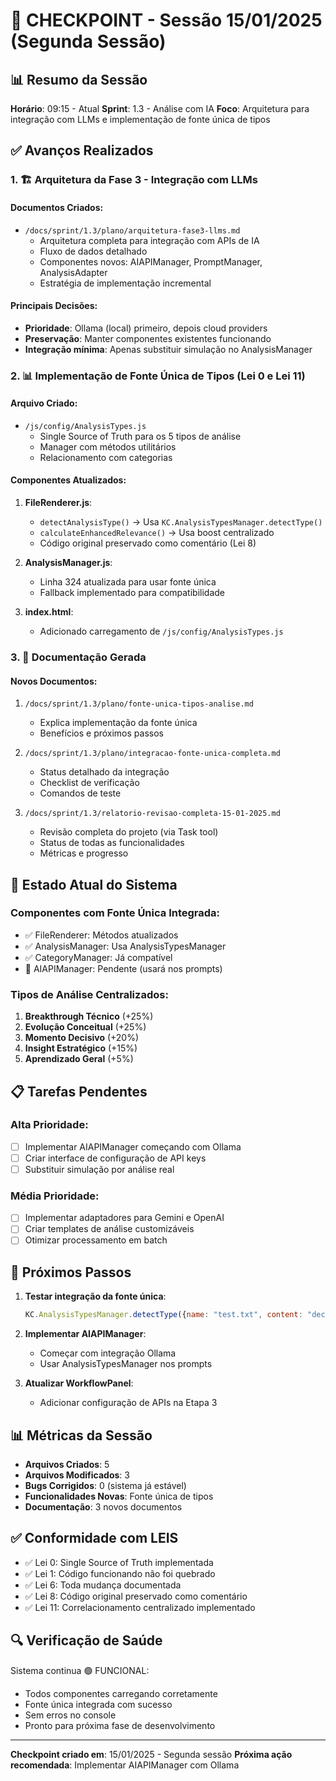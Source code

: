 # 📌 CHECKPOINT - Sessão 15/01/2025 (Segunda Sessão)

## 📊 Resumo da Sessão

**Horário**: 09:15 - Atual
**Sprint**: 1.3 - Análise com IA
**Foco**: Arquitetura para integração com LLMs e implementação de fonte única de tipos

## ✅ Avanços Realizados

### 1. 🏗️ Arquitetura da Fase 3 - Integração com LLMs

#### Documentos Criados:
- `/docs/sprint/1.3/plano/arquitetura-fase3-llms.md`
  - Arquitetura completa para integração com APIs de IA
  - Fluxo de dados detalhado
  - Componentes novos: AIAPIManager, PromptManager, AnalysisAdapter
  - Estratégia de implementação incremental

#### Principais Decisões:
- **Prioridade**: Ollama (local) primeiro, depois cloud providers
- **Preservação**: Manter componentes existentes funcionando
- **Integração mínima**: Apenas substituir simulação no AnalysisManager

### 2. 📊 Implementação de Fonte Única de Tipos (Lei 0 e Lei 11)

#### Arquivo Criado:
- `/js/config/AnalysisTypes.js`
  - Single Source of Truth para os 5 tipos de análise
  - Manager com métodos utilitários
  - Relacionamento com categorias

#### Componentes Atualizados:
1. **FileRenderer.js**:
   - `detectAnalysisType()` → Usa `KC.AnalysisTypesManager.detectType()`
   - `calculateEnhancedRelevance()` → Usa boost centralizado
   - Código original preservado como comentário (Lei 8)

2. **AnalysisManager.js**:
   - Linha 324 atualizada para usar fonte única
   - Fallback implementado para compatibilidade

3. **index.html**:
   - Adicionado carregamento de `/js/config/AnalysisTypes.js`

### 3. 📝 Documentação Gerada

#### Novos Documentos:
1. `/docs/sprint/1.3/plano/fonte-unica-tipos-analise.md`
   - Explica implementação da fonte única
   - Benefícios e próximos passos

2. `/docs/sprint/1.3/plano/integracao-fonte-unica-completa.md`
   - Status detalhado da integração
   - Checklist de verificação
   - Comandos de teste

3. `/docs/sprint/1.3/relatorio-revisao-completa-15-01-2025.md`
   - Revisão completa do projeto (via Task tool)
   - Status de todas as funcionalidades
   - Métricas e progresso

## 🔄 Estado Atual do Sistema

### Componentes com Fonte Única Integrada:
- ✅ FileRenderer: Métodos atualizados
- ✅ AnalysisManager: Usa AnalysisTypesManager
- ✅ CategoryManager: Já compatível
- 🔲 AIAPIManager: Pendente (usará nos prompts)

### Tipos de Análise Centralizados:
1. **Breakthrough Técnico** (+25%)
2. **Evolução Conceitual** (+25%)
3. **Momento Decisivo** (+20%)
4. **Insight Estratégico** (+15%)
5. **Aprendizado Geral** (+5%)

## 📋 Tarefas Pendentes

### Alta Prioridade:
- [ ] Implementar AIAPIManager começando com Ollama
- [ ] Criar interface de configuração de API keys
- [ ] Substituir simulação por análise real

### Média Prioridade:
- [ ] Implementar adaptadores para Gemini e OpenAI
- [ ] Criar templates de análise customizáveis
- [ ] Otimizar processamento em batch

## 🎯 Próximos Passos

1. **Testar integração da fonte única**:
   ```javascript
   KC.AnalysisTypesManager.detectType({name: "test.txt", content: "decisão importante"})
   ```

2. **Implementar AIAPIManager**:
   - Começar com integração Ollama
   - Usar AnalysisTypesManager nos prompts

3. **Atualizar WorkflowPanel**:
   - Adicionar configuração de APIs na Etapa 3

## 📊 Métricas da Sessão

- **Arquivos Criados**: 5
- **Arquivos Modificados**: 3
- **Bugs Corrigidos**: 0 (sistema já estável)
- **Funcionalidades Novas**: Fonte única de tipos
- **Documentação**: 3 novos documentos

## ✅ Conformidade com LEIS

- ✅ Lei 0: Single Source of Truth implementada
- ✅ Lei 1: Código funcionando não foi quebrado
- ✅ Lei 6: Toda mudança documentada
- ✅ Lei 8: Código original preservado como comentário
- ✅ Lei 11: Correlacionamento centralizado implementado

## 🔍 Verificação de Saúde

Sistema continua 🟢 FUNCIONAL:
- Todos componentes carregando corretamente
- Fonte única integrada com sucesso
- Sem erros no console
- Pronto para próxima fase de desenvolvimento

---

**Checkpoint criado em**: 15/01/2025 - Segunda sessão
**Próxima ação recomendada**: Implementar AIAPIManager com Ollama